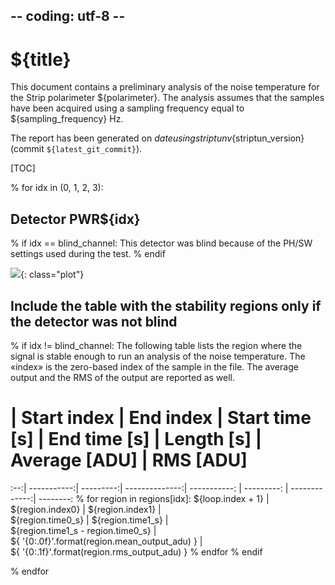 ## -- coding: utf-8 --

<h1>${title}</h1>

This document contains a preliminary analysis of the noise temperature for
the Strip polarimeter ${polarimeter}. The analysis assumes that the samples
have been acquired using a sampling frequency equal to ${sampling_frequency} Hz.

The report has been generated on ${date} using striptun v${striptun_version}
(commit `${latest_git_commit}`).

[TOC]

% for idx in (0, 1, 2, 3):

<h2>Detector PWR${idx}</h2>

% if idx == blind_channel:
This detector was blind because of the PH/SW settings used during the test.
% endif

![](plot_pwr${idx}.svg){: class="plot"}

## Include the table with the stability regions only if the detector was not blind
% if idx != blind_channel:
The following table lists the region where the signal is stable enough to
run an analysis of the noise temperature. The «index» is the zero-based index
of the sample in the file. The average output and the RMS of the output are
reported as well.

  # | Start index | End index | Start time [s] | End time [s] | Length [s] | Average [ADU] | RMS [ADU]
:--:| -----------:| ---------:| --------------:| -----------: | ---------: | -------------:| --------:
    % for region in regions[idx]:
${loop.index + 1} | \
${region.index0} | ${region.index1} | \
${region.time0_s} | ${region.time1_s} | \
${region.time1_s - region.time0_s} | \
${ '{0:.0f}'.format(region.mean_output_adu) } | \
${ '{0:.1f}'.format(region.rms_output_adu) }
    % endfor
% endif

% endfor
